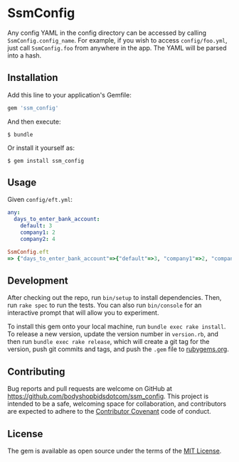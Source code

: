 # SsmConfig

Any config YAML in the config directory can be accessed by calling `SsmConfig.config_name`.
For example, if you wish to access `config/foo.yml`, just call `SsmConfig.foo` from anywhere in the app. The YAML will be parsed
into a hash.

## Installation

Add this line to your application's Gemfile:

```ruby
gem 'ssm_config'
```

And then execute:

    $ bundle

Or install it yourself as:

    $ gem install ssm_config

## Usage

Given `config/eft.yml`:
```yml
any:
  days_to_enter_bank_account:
    default: 3
    company1: 2
    company2: 4
```

```ruby
SsmConfig.eft
=> {"days_to_enter_bank_account"=>{"default"=>3, "company1"=>2, "company2"=>4}}
```

## Development

After checking out the repo, run `bin/setup` to install dependencies. Then, run `rake spec` to run the tests. You can also run `bin/console` for an interactive prompt that will allow you to experiment.

To install this gem onto your local machine, run `bundle exec rake install`. To release a new version, update the version number in `version.rb`, and then run `bundle exec rake release`, which will create a git tag for the version, push git commits and tags, and push the `.gem` file to [rubygems.org](https://rubygems.org).

## Contributing

Bug reports and pull requests are welcome on GitHub at https://github.com/bodyshopbidsdotcom/ssm_config. This project is intended to be a safe, welcoming space for collaboration, and contributors are expected to adhere to the [Contributor Covenant](http://contributor-covenant.org) code of conduct.


## License

The gem is available as open source under the terms of the [MIT License](http://opensource.org/licenses/MIT).

